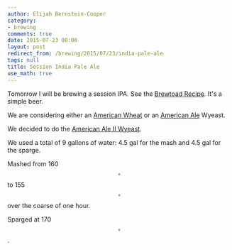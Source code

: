```yaml
---
author: Elijah Bernstein-Cooper
category:
- brewing
comments: true
date: 2015-07-23 00:00
layout: post
redirect_from: /brewing/2015/07/23/india-pale-ale
tags: null
title: Session India Pale Ale
use_math: true
---
```


Tomorrow I will be brewing a session IPA. See the [Brewtoad
Recipe](https://www.brewtoad.com/recipes/session-ipa-177). It's a simple beer.

We are considering either an [American Wheat](https://www.wyeastlab.com/rw_yeaststrain_detail.cfm?ID=126) or an [American Ale](https://www.wyeastlab.com/rw_yeaststrain_detail.cfm?ID=5) Wyeast.

We decided to do the [American Ale II Wyeast](https://www.wyeastlab.com/rw_yeaststrain_detail.cfm?ID=11).

We used a total of 9 gallons of water: 4.5 gal for the mash and 4.5 gal for the
sparge.

Mashed from 160$$^\circ$$ to 155$$^\circ$$ over the coarse of one hour. 

Sparged at 170$$^\circ$$.